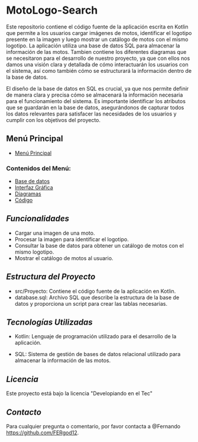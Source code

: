 # MotoLogo-Search

Este repositorio contiene el código fuente de la aplicación escrita en Kotlin que permite a los usuarios cargar imágenes de motos, identificar el logotipo presente en la imagen y luego mostrar un catálogo de motos con el mismo logotipo. La aplicación utiliza una base de datos SQL para almacenar la información de las motos. Tambien contiene los diferentes diagramas que se necesitaron para el desarrollo de nuestro proyecto, ya que con ellos nos damos una visión clara y detallada de cómo interactuarán los usuarios con el sistema, así como también cómo se estructurará la información dentro de la base de datos.


El diseño de la base de datos en SQL es crucial, ya que nos permite definir de manera clara y precisa cómo se almacenará la información necesaria para el funcionamiento del sistema. Es importante identificar los atributos que se guardarán en la base de datos, asegurándonos de capturar todos los datos relevantes para satisfacer las necesidades de los usuarios y cumplir con los objetivos del proyecto.


## Menú Principal

- [Menú Principal](https://github.com/FERgod12/MotoLogo-Search/tree/main/Men%C3%BA)

### Contenidos del Menú:

- [Base de datos](https://github.com/FERgod12/MotoLogo-Search/tree/main/Men%C3%BA/Base%20De%20Datos)
- [Interfaz Gráfica](https://github.com/FERgod12/MotoLogo-Search/tree/main/Men%C3%BA/Interfaz%20Grafica)
- [Diagramas](https://github.com/FERgod12/MotoLogo-Search/tree/main/Men%C3%BA/Diagramas)
- [Código](https://github.com/FERgod12/MotoLogo-Search/tree/main/Men%C3%BA/C%C3%B3digo)


## *Funcionalidades*

- Cargar una imagen de una moto.
- Procesar la imagen para identificar el logotipo.
- Consultar la base de datos para obtener un catálogo de motos con el mismo logotipo.
- Mostrar el catálogo de motos al usuario.

## *Estructura del Proyecto*

- src/Proyecto: Contiene el código fuente de la aplicación en Kotlin.
- database.sql: Archivo SQL que describe la estructura de la base de datos y proporciona un script para crear las tablas necesarias.

## *Tecnologías Utilizadas*

- Kotlin: Lenguaje de programación utilizado para el desarrollo de la aplicación.


- SQL: Sistema de gestión de bases de datos relacional utilizado para almacenar la información de las motos.
 


## *Licencia*

Este proyecto está bajo la licencia "Developiando en el Tec"

## *Contacto*

Para cualquier pregunta o comentario, por favor contacta a @Fernando https://github.com/FERgod12.
